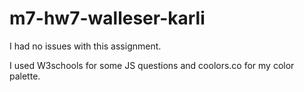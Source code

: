 # m7-hw7-walleser-karli

I had no issues with this assignment.

I used W3schools for some JS questions and coolors.co for my color palette.